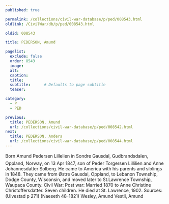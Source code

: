 ```yaml
---
published: true

permalink: /collections/civil-war-database/p/ped/008543.html
oldlink: /CivilWar/db/p/ped/008543.html

oldid: 008543

title: PEDERSON, Amund

pagelist:
  exclude: false
  order: 8543
  image: 
  alt:
  caption:
  title:
  subtitle:      # Defaults to page subtitle
  teaser:

category: 
  - P 
  - PED

previous:
  title: PEDERSON, Amund
  url: /collections/civil-war-database/p/ped/008542.html  
next:
  title: PEDERSON, Anders
  url: /collections/civil-war-database/p/ped/008544.html   
---
```

Born &#147;Amund Pedersen Lillelien&#148; in Sondre Gausdal, Gudbrandsdalen, Oppland, Norway, on 13 Apr 1847, son of Peder Torgersen Lillilien and Anne Johannesdatter Solberg. He came to America with his parents and siblings in 1848. They came from &Oslash;stre Gausdal, Oppland, to Lebanon Township, Dodge County, Wisconsin, and moved later to St.Lawrence Township, Waupaca County. Civil War: Post war: Married 1870 to Anne Christine Christoffersdatter. Seven children. He died at St. Lawrence, 1902. Sources: (Ulvestad p 271) (Naeseth &#146;48-1821) &#147;Wesley, Amund&#148; &#147;Vestli, Amund&#148;